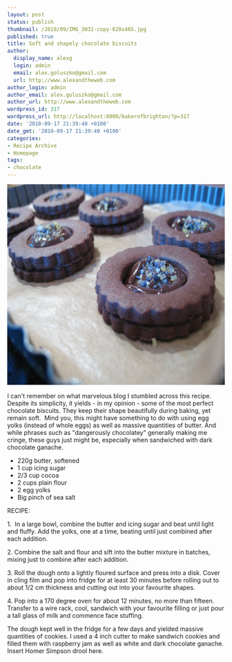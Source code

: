 ```yaml
---
layout: post
status: publish
thumbnail: /2010/09/IMG_3031-copy-620x465.jpg
published: true
title: Soft and shapely chocolate biscuits
author:
  display_name: alexg
  login: admin
  email: alex.goluszko@gmail.com
  url: http://www.alexandtheweb.com
author_login: admin
author_email: alex.goluszko@gmail.com
author_url: http://www.alexandtheweb.com
wordpress_id: 317
wordpress_url: http://localhost:8000/bakerofbrighton/?p=317
date: '2010-09-17 21:39:40 +0100'
date_gmt: '2010-09-17 21:39:40 +0100'
categories:
- Recipe Archive
- Homepage
tags:
- chocolate
---
```

<p><a href="/images/2010/09/IMG_3031-copy.jpg"><img class="alignnone size-medium wp-image-319" title="Chocolate sandwich biscuits" src="/images/2010/09/IMG_3031-copy-620x465.jpg" alt="Chocolate sandwich biscuits" width="620" height="465" /></a></p>
<p>I can't remember on what marvelous blog I stumbled across this recipe. Despite its simplicity, it yields - in my opinion - some of the most perfect chocolate biscuits. They keep their shape beautifully during baking, yet remain soft.  Mind you, this might have something to do with using egg yolks (instead of whole eggs) as well as massive quantities of butter. And while phrases such as "dangerously chocolatey" generally making me cringe, these guys just might be, especially when sandwiched with dark chocolate ganache.</p>
<ul>
<li>220g butter, softened</li>
<li>1 cup icing sugar</li>
<li>2/3 cup cocoa</li>
<li>2 cups plain flour</li>
<li>2 egg yolks</li>
<li>Big pinch of sea salt</li>
</ul>
<p>RECIPE:</p>
<p>1.  In a large bowl, combine the butter and icing sugar and beat until light and fluffy. Add the yolks, one at a time, beating until just combined after each addition.</p>
<p>2. Combine the salt and flour and sift into the butter mixture in batches, mixing just to combine after each addition.</p>
<p>3. Roll the dough onto a lightly floured surface and press into a disk. Cover in cling film and pop into fridge for at least 30 minutes before rolling out to about 1/2 cm thickness and cutting out into your favourite shapes.</p>
<p>4. Pop into a 170 degree oven for about 12 minutes, no more than fifteen. Transfer to a wire rack, cool, sandwich with your favourite filling or just pour a tall glass of milk and commence face stuffing.</p>
<p>The dough kept well in the fridge for a few days and yielded massive quantities of cookies. I used a 4 inch cutter to make sandwich cookies and filled them with raspberry jam as well as white and dark chocolate ganache. Insert Homer Simpson drool here.</p>
